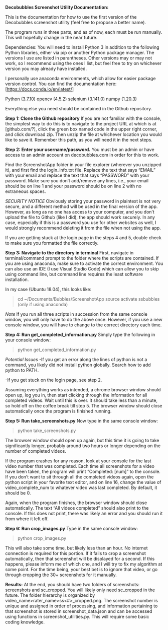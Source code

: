 **Decobubbles Screenshot Utility Documentation:**

This is the documentation for how to use the first version of the Decobubbles screenshot utility (feel free to propose a better name).

The program runs in three parts, and as of now, each must be run manually. This will hopefully change in the near future.

Dependencies:
You will need to install Python 3 in addition to the following Python libraries, either via pip or another Python package manager. The versions I use are listed in parantheses. Other versions may or may not work, so I recommend using the ones I list, but feel free to try on whichever version you may already have installed.

I personally use anaconda environments, which allow for easier package version control. You can find the documentation here: [https://docs.conda.io/en/latest/]

Python (3.7.10)
opencv (4.5.2)
selenium (3.141.0)
numpy (1.20.3)

Everything else you need should be contained in the Github repository.

**Step 1: Clone the Github repository**
If you are not familiar with the console, the simplest way to do this is to navigate to the project URL at which is at [github.com/?], click the green box named code in the upper right corner, and click download zip. Then unzip the file at whichever location you would like to save it. Remember this path, as you will need it in the next steps.

**Step 2: Enter your username/password.**
You must be an admin or have access to an admin account on decobubbles.com in order for this to work.

Find the ScreenshotApp folder in your file explorer (wherever you unzipped it), and first find the login_info.txt file. Replace the text that says “EMAIL” with your email and replace the text that says “PASSWORD” with your password. Make sure you don’t add/remove any lines, i.e., your email should be on line 1 and your password should be on line 2 with no extraneous spaces. 

*SECURITY NOTICE* Obviously storing your password in plaintext is not very secure, and a different method will be used in the final version of the app. However, as long as no one has access to your computer, and you don’t upload the file to Github (like I did), the app should work securely. In any case, especially if this is a password you use for other websites as well, I would strongly recommend deleting it from the file when not using the app. 

If you are getting stuck at the login page in the steps 4 and 5, double check to make sure you formatted the file correctly.

**Step 3: Navigate to the directory in terminal**
First, navigate in terminal/command prompt to the folder where the scripts are contained. If you are using anaconda, make sure to activate the correct environment. You can also use an IDE (I use Visual Studio Code) which can allow you to skip using command line, but command line requires the least software installation.

In my case (Ubuntu 18.04), this looks like:
>cd ~/Documents/Bubbles/ScreenshotApp
>source activate ssbubbles (only if using anaconda)

*Note* If you run all three scripts in succession from the same console window, you will only have to do the above once. However, if you use a new console window, you will have to change to the correct directory each time.

**Step 4: Run get_completed_information.py**
Simply type the following in your console window: 
>python get_completed_information.py

*Potential Issues*
-If you get an error along the lines of python is not a command, you likely did not install python globally. Search how to add python to PATH. 

-If you get stuck on the login page, see step 2.

Assuming everything works as intended, a chrome browser window should open up, log you in, then start clicking through the information for all completed videos. Wait until this is over. It should take less than a minute, so hold off on the coffee break till step 5. The browser window should close automatically once the program is finished running.

**Step 5: Run take_screenshots.py**
Now type in the same console window:
>python take_screenshots.py

The browser window should open up again, but this time it is going to take significantly longer, probably around two hours or longer depending on the number of completed videos. 

If the program crashes for any reason, look at your console for the last video number that was completed. Each time all screenshots for a video have been taken, the program will print “Completed: [num]” to the console. If you don’t want to sit through all the completed videos again, open the python script in your favorite text editor, and on line 16, change the value of video_complete_num to whatever video was last completed. By default, it should be 0. 

Again, when the program finishes, the browser window should close automatically. The text “All videos completed” should also print to the console. If this does not print, there was likely an error and you should run it from where it left off. 

**Step 6: Run crop_images.py**
Type in the same console window:
>python crop_images.py

This will also take some time, but likely less than an hour. No internet connection is required for this portion. If it fails to crop a screenshot automatically, then that screenshot will be displayed for a second. If this happens, please inform me of which one, and I will try to fix my algorithm at some point. For the time being, your best bet is to ignore that video, or go through cropping the 30+ screenshots for it manually. 

**Results:**
At the end, you should have two folders of screenshots: screenshots and sc_cropped. You will likely only need sc_cropped in the future. The folder hierarchy is organized by video_name>rater_name>ss<#>_cropped.png. 
The screenshot number is unique and assigned in order of processing, and information pertaining to that screenshot is stored in screenshot_data.json and can be accessed using functions in screenshot_utilities.py. This will require some basic coding knowledge.

